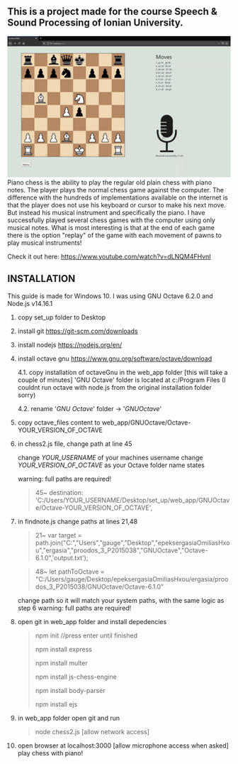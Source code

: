 ## This is a project made for the course Speech & Sound Processing of Ionian University.

![chess piano web application](https://github.com/sakis475/Play-chess-with-piano/blob/master/pianoChess.jpg)
Piano chess is the ability to play the regular old plain chess with piano notes. The player plays the normal chess game against the computer. The difference with the hundreds of implementations available on the internet is that the player does not use his keyboard or cursor to make his next move. But instead his musical instrument and specifically the piano. I have successfully played several chess games with the computer using only musical notes. What is most interesting is that at the end of each game there is the option "replay" of the game with each movement of pawns to play musical instruments!

Check it out here: https://www.youtube.com/watch?v=dLNQM4FHvnI





## INSTALLATION

This guide is made for Windows 10. I was using GNU Octave 6.2.0 and Node.js v14.16.1

1. copy set_up folder to Desktop

2. install git 
https://git-scm.com/downloads

3. install nodejs
https://nodejs.org/en/

4. install octave gnu
https://www.gnu.org/software/octave/download

    4.1.  copy installation of octaveGnu in the web_app folder [this will take a couple of minutes]
    'GNU Octave' folder is located at c:/Program Files
    (I couldnt run octave with node.js from the original installation folder sorry)

   4.2.  rename '*GNU Octave*' folder -> '*GNUOctave*'


5. copy octave_files content to web_app/GNUOctave/Octave-YOUR_VERSION_OF_OCTAVE

6. in chess2.js file, change path at line 45

   change *YOUR_USERNAME* of your machines username
   change *YOUR_VERSION_OF_OCTAVE* as your Octave folder name states
  
   warning: full paths are required!
 

    > 45~ destination: 'C:/Users/YOUR_USERNAME/Desktop/set_up/web_app/GNUOctave/Octave-YOUR_VERSION_OF_OCTAVE',


7. in findnote.js change paths at lines 21,48

  

    > 21~ var target = path.join("C:","Users","gauge","Desktop","epeksergasiaOmiliasHxou","ergasia","proodos_3_P2015038","GNUOctave","Octave-6.1.0",'output.txt');

  

   >   48~ let pathToOctave =
   > "C:/Users/gauge/Desktop/epeksergasiaOmiliasHxou/ergasia/proodos_3_P2015038/GNUOctave/Octave-6.1.0"

   change path so it will match your system paths, with the same logic as step 6 
warning: full paths are required!

8. open git in web_app folder and install depedencies
	
	

    > npm init //press enter until finished
    > 
    > 	npm install express
    > 
    > 	npm install multer
    > 
    > 	npm install js-chess-engine
    > 
    > 	npm install body-parser
    > 
    > 	npm install ejs

9. in web_app folder open git and run 
  

   > node chess2.js [allow network access]

10. open browser at localhost:3000
  [allow microphone access when asked]
  play chess with piano!

